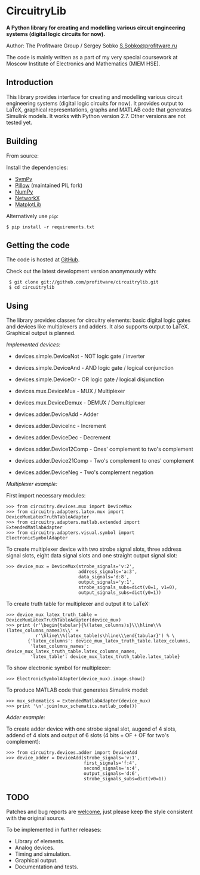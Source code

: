 # CircuitryLib

**A Python library for creating and modelling various сircuit engineering systems (digital logic circuits for now).**

Author: The Profitware Group / Sergey Sobko <S.Sobko@profitware.ru>

The code is mainly written as a part of my very special coursework at Moscow Institute of Electronics and Mathematics (MIEM HSE).

## Introduction

This library provides interface for creating and modelling various сircuit engineering systems (digital logic circuits for now).
It provides output to LaTeX, graphical representations, graphs and MATLAB code that generates Simulink models.
It works with Python version 2.7. Other versions are not tested yet.

## Building

From source:

Install the dependencies:

- [SymPy](http://sympy.org/)
- [Pillow](http://python-imaging.github.io/) (maintained PIL fork)
- [NumPy](http://www.numpy.org/)
- [NetworkX](http://networkx.github.io/)
- [MatplotLib](http://matplotlib.org/)

Alternatively use `pip`:

    $ pip install -r requirements.txt

## Getting the code

The code is hosted at [GitHub](https://github.com/profitware/circuitrylib).

Check out the latest development version anonymously with:

```
 $ git clone git://github.com/profitware/circuitrylib.git
 $ cd circuitrylib
```

## Using

The library provides classes for circuitry elements: basic digital logic gates and devices like multiplexers and adders.
It also supports output to LaTeX. Graphical output is planned.

*Implemented devices:*

* devices.simple.DeviceNot - NOT logic gate / inverter
* devices.simple.DeviceAnd - AND logic gate / logical conjunction
* devices.simple.DeviceOr - OR logic gate / logical disjunction

* devices.mux.DeviceMux - MUX / Multiplexer
* devices.mux.DeviceDemux - DEMUX / Demultiplexer

* devices.adder.DeviceAdd - Adder
* devices.adder.DeviceInc - Increment
* devices.adder.DeviceDec - Decrement
* devices.adder.Device12Comp - Ones' complement to two's complement
* devices.adder.Device21Comp - Two's complement to ones' complement
* devices.adder.DeviceNeg - Two's complement negation

*Multiplexer example:*

First import necessary modules:
```
>>> from circuitry.devices.mux import DeviceMux
>>> from circuitry.adapters.latex.mux import DeviceMuxLatexTruthTableAdapter
>>> from circuitry.adapters.matlab.extended import ExtendedMatlabAdapter
>>> from circuitry.adapters.visual.symbol import ElectronicSymbolAdapter
```

To create multiplexer device with two strobe signal slots, three address signal slots, eight data signal slots and one straight output signal slot:
```
>>> device_mux = DeviceMux(strobe_signals='v:2',
                           address_signals='a:3',
                           data_signals='d:8',
                           output_signals='y:1',
                           strobe_signals_subs=dict(v0=1, v1=0),
                           output_signals_subs=dict(y0=1))
```

To create truth table for multiplexer and output it to LaTeX:
```
>>> device_mux_latex_truth_table = DeviceMuxLatexTruthTableAdapter(device_mux)
>>> print (r'\begin{tabular}{%(latex_columns)s}\\\hline\\%(latex_columns_names)s\\' +
           r'\hline\\%(latex_table)s\hline\\\end{tabular}') % \
        {'latex_columns': device_mux_latex_truth_table.latex_columns,
         'latex_columns_names': device_mux_latex_truth_table.latex_columns_names,
         'latex_table': device_mux_latex_truth_table.latex_table}
```

To show electronic symbol for multiplexer:
```
>>> ElectronicSymbolAdapter(device_mux).image.show()
```

To produce MATLAB code that generates Simulink model:
```
>>> mux_schematics = ExtendedMatlabAdapter(device_mux)
>>> print '\n'.join(mux_schematics.matlab_code())
```

*Adder example:*

To create adder device with one strobe signal slot, augend of 4 slots, addend of 4 slots and output of 6 slots (4 bits + OF + OF for two's complement):
```
>>> from circuitry.devices.adder import DeviceAdd
>>> device_adder = DeviceAdd(strobe_signals='v:1',
                             first_signals='f:4',
                             second_signals='s:4',
                             output_signals='d:6',
                             strobe_signals_subs=dict(v0=1))
```

## TODO

Patches and bug reports are [welcome](https://github.com/profitware/circuitrylib/issues/new), just please keep the style consistent with the original source.

To be implemented in further releases:

* Library of elements.
* Analog devices.
* Timing and simulation.
* Graphical output.
* Documentation and tests.